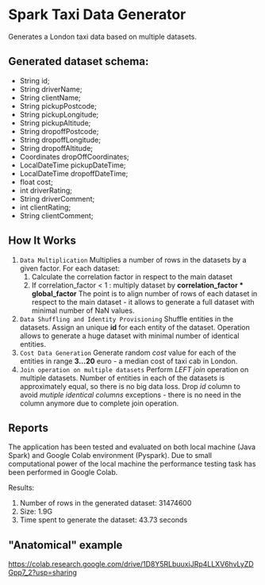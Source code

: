 # Spark Taxi Data Generator

Generates a London taxi data based on multiple datasets.

## Generated dataset schema:
  * String id;
  * String driverName;
  * String clientName;
  * String pickupPostcode;
  * String pickupLongitude;
  * String pickupAltitude;
  * String dropoffPostcode;
  * String dropoffLongitude;
  * String dropoffAltitude;
  * Coordinates dropOffCoordinates;
  * LocalDateTime pickupDateTime;
  * LocalDateTime dropoffDateTime;
  * float cost;
  * int driverRating;
  * String driverComment;
  * int clientRating;
  * String clientComment;


## How It Works

1. `Data Multiplication`
   Multiplies a number of rows in the datasets by a given factor.
   For each dataset:
    1.   Calculate the correlation factor in respect to the main dataset
    2.   If correlation_factor < 1 : multiply dataset by **correlation_factor * global_factor**
   The point is to align number of rows of each dataset in respect to the main dataset - it allows to generate a full dataset with minimal number of NaN values.
2. `Data Shuffling and Identity Provisioning`
   Shuffle entities in the datasets. Assign an unique **id** for each entity of the dataset.
   Operation allows to generate a huge dataset with minimal number of identical entities.
3. `Cost Data Generation`
   Generate random *cost* value for each of the entities in range **3...20** euro - a median cost of taxi cab in London.
4. `Join operation on multiple datasets`
   Perform *LEFT join* operation on multiple datasets. Number of entities in each of the datasets is approximately equal, so there is no big data loss. Drop *id*    column to avoid *mutiple identical columns* exceptions - there is no need in the column anymore due to complete join operation.


## Reports

The application has been tested and evaluated on both local machine (Java Spark) and Google Colab environment (Pyspark).
Due to small computational power of the local machine the performance testing task has been performed in Google Colab.

Results:

1. Number of rows in the generated dataset: 31474600
2. Size: 1.9G
3. Time spent to generate the dataset: 43.73 seconds

## "Anatomical" example
https://colab.research.google.com/drive/1D8Y5RLbuuxiJRp4LLXV6hvLyZDGpp7_2?usp=sharing
